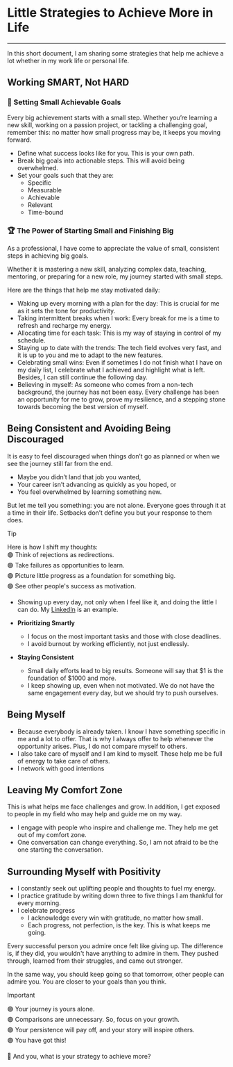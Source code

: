 # Little Strategies to Achieve More in Life
----

In this short document, I am sharing some strategies that help me achieve a lot whether in my work life or personal life.  

## Working SMART, Not HARD

### :dart: Setting Small Achievable Goals  
Every big achievement starts with a small step. Whether you’re learning a new skill, working on a passion project, or tackling a challenging goal, remember this: no matter how small progress may be, it keeps you moving forward.  
* Define what success looks like for you. This is your own path. 
* Break big goals into actionable steps. This will avoid being overwhelmed. 
* Set your goals such that they are:  
  * Specific
  * Measurable
  * Achievable
  * Relevant
  * Time-bound

### :trophy: The Power of Starting Small and Finishing Big
As a professional, I have come to appreciate the value of small, consistent steps in achieving big goals. 

Whether it is mastering a new skill, analyzing complex data, teaching, mentoring, or preparing for a new role, my journey started with small steps.

Here are the things that help me stay motivated daily:  
* Waking up every morning with a plan for the day: This is crucial for me as it sets the tone for productivity.
* Taking intermittent breaks when I work: Every break for me is a time to refresh and recharge my energy.
* Allocating time for each task: This is my way of staying in control of my schedule.
* Staying up to date with the trends: The tech field evolves very fast, and it is up to you and me to adapt to the new features.
* Celebrating small wins: Even if sometimes I do not finish what I have on my daily list, I celebrate what I achieved and highlight what is left. Besides, I can still continue the following day.
* Believing in myself: As someone who comes from a non-tech background, the journey has not been easy. Every challenge has been an opportunity for me to grow, prove my resilience, and a stepping stone towards becoming the best version of myself. 

## Being Consistent and Avoiding Being Discouraged
It is easy to feel discouraged when things don’t go as planned or when we see the journey still far from the end. 

* Maybe you didn’t land that job you wanted,
* Your career isn’t advancing as quickly as you hoped, or
* You feel overwhelmed by learning something new.  

But let me tell you something: you are not alone. Everyone goes through it at a time in their life. Setbacks don’t define you but your response to them does.  

> [!Tip]
> Here is how I shift my thoughts:  
> :green_circle: Think of rejections as redirections.  
> :green_circle: Take failures as opportunities to learn.  
> :green_circle: Picture little progress as a foundation for something big.  
> 🟢 See other people's success as motivation.

* Showing up every day, not only when I feel like it, and doing the little I can do. My [LinkedIn](https://www.linkedin.com/in/edwigesongong/) is an example.  

* **Prioritizing Smartly** 
  * I focus on the most important tasks and those with close deadlines. 
  * I avoid burnout by working efficiently, not just endlessly.

* **Staying Consistent** 
  * Small daily efforts lead to big results. Someone will say that $1 is the foundation of $1000 and more.
  * I keep showing up, even when not motivated. We do not have the same engagement every day, but we should try to push ourselves.


## Being Myself
* Because everybody is already taken. I know I have something specific in me and a lot to offer. That is why I always offer to help whenever the opportunity arises. Plus, I do not compare myself to others.
* I also take care of myself and I am kind to myself. These help me be full of energy to take care of others.
* I network with good intentions


## Leaving My Comfort Zone
This is what helps me face challenges and grow. In addition, I get exposed to people in my field who may help and guide me on my way.  
  * I engage with people who inspire and challenge me. They help me get out of my comfort zone.
  * One conversation can change everything. So, I am not afraid to be the one starting the conversation.

## Surrounding Myself with Positivity
* I constantly seek out uplifting people and thoughts to fuel my energy. 
* I practice gratitude by writing down three to five things I am thankful for every morning.
* I celebrate progress
  * I acknowledge every win with gratitude, no matter how small.
  * Each progress, not perfection, is the key. This is what keeps me going.  

Every successful person you admire once felt like giving up. The difference is, if they did, you wouldn't have anything to admire in them. They pushed through, learned from their struggles, and came out stronger.

In the same way, you should keep going so that tomorrow, other people can admire you. You are closer to your goals than you think.  

> [!Important]
> :purple_circle: Your journey is yours alone.  
> :purple_circle: Comparisons are unnecessary. So, focus on your growth.  
> :purple_circle: Your persistence will pay off, and your story will inspire others.  
> :purple_circle: You have got this!  

📌 And you, what is your strategy to achieve more?

